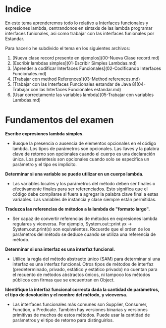 # Indice 

En este tema aprenderemos todo lo relativo a Interfaces funcionales y expresiones lambda, centrandonos en sintaxis de las lambda 
programar interfaces funionales, asi como trabajar con las interfaces funionales por Estandar.

Para hacerlo he subdivido el tema en los siguientes archivos:

1.  [Nueva clase record presente en ejemplos](00-Nueva Clase record.md)
2.  [Escribir lambdas simples](01-Escribir Simples Lambdas.md)
3.  [Aprender a codificar Interfaces Funcionales](02-Codificando Interfaces Funcionales.md)
4.  [Trabajar con method References](03-Method references.md)
5.  [Trabajar con las Interfaces Funcionales estandar de Java 8](04-Trabajar con las Interfaces Funcionales estandar.md)
6.  [Usar correctamente las variables lambda](05-Trabajar con variables Lambdas.md)

# Fundamentos del examen
__Escribe expresiones lambda simples.__

-  Busque la presencia o ausencia de elementos opcionales en el código lambda. Los tipos de parámetros son opcionales. Las llaves y la palabra clave de retorno son opcionales cuando el cuerpo es una declaración única. Los paréntesis son opcionales cuando solo se especifica un parámetro y el tipo es implícito.

**Determinar si una variable se puede utilizar en un cuerpo lambda.**

-  Las variables locales y los parámetros del método deben ser finales o efectivamente finales para ser referenciados. Esto significa que el código debe compilarse si fuera a agregar la palabra clave final a estas variables. Las variables de instancia y clase siempre están permitidas.

**Traduzca las referencias de métodos a la lambda de "formato largo".**

- Ser capaz de convertir referencias de métodos en expresiones lambda regulares y viceversa. Por ejemplo, System.out::print yx -> System.out.print(x) son equivalentes. Recuerde que el orden de los parámetros del método se deduce cuando se utiliza una referencia de método.

**Determinar si una interfaz es una interfaz funcional.**

-   Utilice la regla del método abstracto único (SAM) para determinar si una interfaz es una interfaz funcional. Otros tipos de métodos de interfaz (predeterminado, privado, estático y estático privado) no cuentan para el recuento de métodos abstractos únicos, ni tampoco los métodos públicos con firmas que se encuentran en Object.

**Identifique la interfaz funcional correcta dada la cantidad de parámetros, el tipo de devolución y el nombre del método, y viceversa.**

- Las interfaces funcionales más comunes son Supplier, Consumer, Function, u Predicate. También hay versiones binarias y versiones primitivas de muchos de estos métodos. Puede usar la cantidad de parámetros y el tipo de retorno para distinguirlos.
